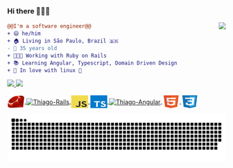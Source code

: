 ### Hi there 🧙🏻‍♂️
<img align="right" height="150" src="https://media.giphy.com/media/d7SnByEMkrdeoVQ2lT/giphy.gif"/>

```diff
@@I'm a software engineer@@
+ 😄 he/him
+ 🏠 Living in São Paulo, Brazil 🇧🇷
- 🎉 35 years old
+ 👨🏻‍💻 Working with Ruby on Rails
+ 📚 Learning Angular, Typescript, Domain Driven Design
+ 🥰 In love with linux 🐧 
```

<div align="left">
    <a href="https://github.com/thiagondanjos">
    <img height="50%" src="https://github-readme-stats.vercel.app/api?username=thiagondanjos&show_icons=true&theme=light&include_all_commits=true&count_private=true"/>
    <img height="50%" src="https://github-readme-stats.vercel.app/api/top-langs/?username=thiagondanjos&count_private=true&layout=compact&langs_count=6&theme=light"/>
</div>

<div style="display: inline_block"><br>
  <img align="center" alt="Thiago-Ruby" height="30" width="40" src="https://raw.githubusercontent.com/devicons/devicon/master/icons/ruby/ruby-original.svg">
  <img align="center" alt="Thiago-Rails" height="30" width="40" src="https://cdn.jsdelivr.net/gh/devicons/devicon/icons/rails/rails-plain.svg">
  <img align="center" alt="Thiago-Javascript" height="30" width="40" src="https://raw.githubusercontent.com/devicons/devicon/master/icons/javascript/javascript-original.svg">
    <img align="center" alt="Thiago-Ts" height="30" width="40" src="https://raw.githubusercontent.com/devicons/devicon/master/icons/typescript/typescript-plain.svg">
    <img align="center" alt="Thiago-Angular" height="30" width="40" src="https://cdn.jsdelivr.net/gh/devicons/devicon/icons/angularjs/angularjs-original.svg">
  <img align="center" alt="Thiago-HTML" height="30" width="40" src="https://raw.githubusercontent.com/devicons/devicon/master/icons/html5/html5-original.svg">
  <img align="center" alt="Thiago-CSS" height="30" width="40" src="https://raw.githubusercontent.com/devicons/devicon/master/icons/css3/css3-original.svg">
    
</div>                    
    
![snake gif](https://github.com/thiagondanjos/thiagondanjos/blob/output/github-contribution-grid-snake.svg)
    
